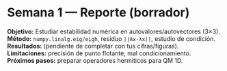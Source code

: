 # Semana 1 — Reporte (borrador)
**Objetivo:** Estudiar estabilidad numérica en autovalores/autovectores (3×3).  
**Método:** `numpy.linalg.eig/eigh`, residuo `||Ax-λx||`, estudio de condición.  
**Resultados:** (pendiente de completar con tus cifras/figuras).  
**Limitaciones:** precisión de punto flotante, mal condicionamiento.  
**Próximos pasos:** preparar operadores hermíticos para QM 1D.
